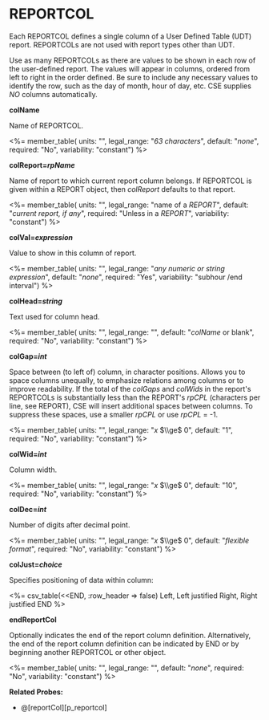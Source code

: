 # REPORTCOL

Each REPORTCOL defines a single column of a User Defined Table (UDT) report. REPORTCOLs are not used with report types other than UDT.

Use as many REPORTCOLs as there are values to be shown in each row of the user-defined report. The values will appear in columns, ordered from left to right in the order defined. Be sure to include any necessary values to identify the row, such as the day of month, hour of day, etc. CSE supplies *NO* columns automatically.

**colName**

Name of REPORTCOL.

<%= member_table(
  units: "",
  legal_range: "*63 characters*",
  default: "*none*",
  required: "No",
  variability: "constant") %>

**colReport=*rpName***

Name of report to which current report column belongs. If REPORTCOL is given within a REPORT object, then *colReport* defaults to that report.

<%= member_table(
  units: "",
  legal_range: "name of a *REPORT*",
  default: "*current report, if any*",
  required: "Unless in a *REPORT*",
  variability: "constant") %>

**colVal=*expression***

Value to show in this column of report.

<%= member_table(
  units: "",
  legal_range: "*any numeric or string expression*",
  default: "*none*",
  required: "Yes",
  variability: "subhour /end interval") %>

**colHead=*string***

Text used for column head.

<%= member_table(
  units: "",
  legal_range: "",
  default: "*colName* or blank",
  required: "No",
  variability: "constant") %>

**colGap=*int***

Space between (to left of) column, in character positions. Allows you to space columns unequally, to emphasize relations among columns or to improve readability. If the total of the *colGaps* and *colWids* in the report's REPORTCOLs is substantially less than the REPORT's *rpCPL* (characters per line, see REPORT), CSE will insert additional spaces between columns. To suppress these spaces, use a smaller *rpCPL* or use *rpCPL* = -1.

<%= member_table(
  units: "",
  legal_range: "*x* $\\ge$ 0",
  default: "1",
  required: "No",
  variability: "constant") %>

**colWid=*int***

Column width.

<%= member_table(
  units: "",
  legal_range: "*x* $\\ge$ 0",
  default: "10",
  required: "No",
  variability: "constant") %>

**colDec=*int***

Number of digits after decimal point.

<%= member_table(
  units: "",
  legal_range: "*x* $\\ge$ 0",
  default: "*flexible format*",
  required: "No",
  variability: "constant") %>

**colJust=*choice***

Specifies positioning of data within column:

<%= csv_table(<<END, :row_header => false)
  Left,    Left justified
  Right,   Right justified
END
%>

**endReportCol**

Optionally indicates the end of the report column definition. Alternatively, the end of the report column definition can be indicated by END or by beginning another REPORTCOL or other object.

<%= member_table(
  units: "",
  legal_range: "",
  default: "*none*",
  required: "No",
  variability: "constant") %>

**Related Probes:**

- @[reportCol][p_reportcol]
